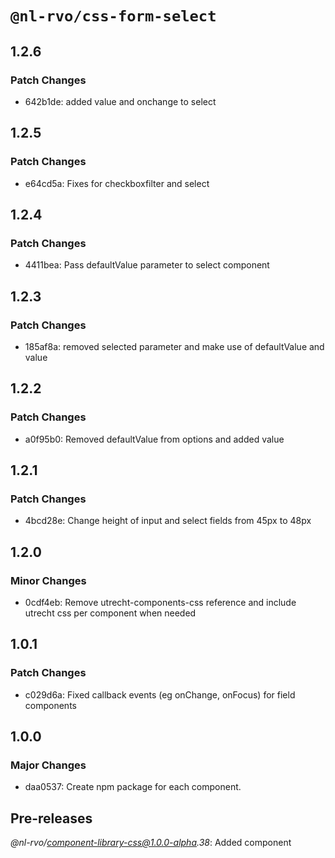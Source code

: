 # `@nl-rvo/css-form-select`

## 1.2.6

### Patch Changes

- 642b1de: added value and onchange to select

## 1.2.5

### Patch Changes

- e64cd5a: Fixes for checkboxfilter and select

## 1.2.4

### Patch Changes

- 4411bea: Pass defaultValue parameter to select component

## 1.2.3

### Patch Changes

- 185af8a: removed selected parameter and make use of defaultValue and value

## 1.2.2

### Patch Changes

- a0f95b0: Removed defaultValue from options and added value

## 1.2.1

### Patch Changes

- 4bcd28e: Change height of input and select fields from 45px to 48px

## 1.2.0

### Minor Changes

- 0cdf4eb: Remove utrecht-components-css reference and include utrecht css per component when needed

## 1.0.1

### Patch Changes

- c029d6a: Fixed callback events (eg onChange, onFocus) for field components

## 1.0.0

### Major Changes

- daa0537: Create npm package for each component.

## Pre-releases

_@nl-rvo/component-library-css@1.0.0-alpha.38_:
Added component
